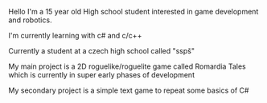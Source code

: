 Hello I'm a 15 year old High school student interested in game development and robotics.

I'm currently learning with c# and c/c++

Currently a student at a czech high school called "sspš"

My main project is a 2D roguelike/roguelite game called Romardia Tales which is currently in super early phases of development

My secondary project is a simple text game to repeat some basics of C#

